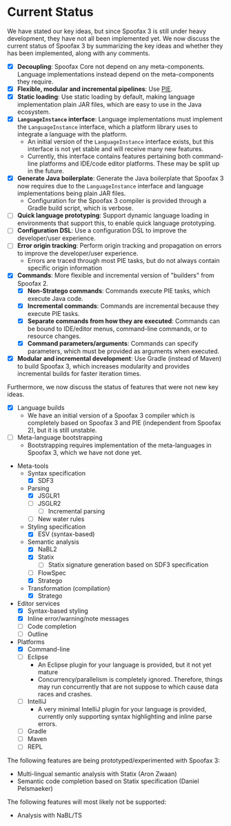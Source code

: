 # Current Status

We have stated our key ideas, but since Spoofax 3 is still under heavy development, they have not all been implemented yet.
We now discuss the current status of Spoofax 3 by summarizing the key ideas and whether they has been implemented, along with any comments.

* [x] **Decoupling**: Spoofax Core not depend on any meta-components. Language implementations instead depend on the meta-components they require.
* [x] **Flexible, modular and incremental pipelines**: Use [PIE](https://github.com/metaborg/pie).
* [x] **Static loading**: Use static loading by default, making language implementation plain JAR files, which are easy to use in the Java ecosystem.
* [x] **`LanguageInstance` interface**: Language implementations must implement the `LanguageInstance` interface, which a platform library uses to integrate a language with the platform.
  * An initial version of the `LanguageInstance` interface exists, but this interface is not yet stable and will receive many new features.
  * Currently, this interface contains features pertaining both command-line platforms and IDE/code editor platforms. These may be split up in the future.
* [x] **Generate Java boilerplate**: Generate the Java boilerplate that Spoofax 3 now requires due to the `LanguageInstance` interface and language implementations being plain JAR files.
  * Configuration for the Spoofax 3 compiler is provided through a Gradle build script, which is verbose.
* [ ] **Quick language prototyping**: Support dynamic language loading in environments that support this, to enable quick language prototyping.
* [ ] **Configuration DSL**: Use a configuration DSL to improve the developer/user experience.
* [ ] **Error origin tracking**: Perform origin tracking and propagation on errors to improve the developer/user experience.
  * Errors are traced through most PIE tasks, but do not always contain specific origin information
* [x] **Commands**: More flexible and incremental version of "builders" from Spoofax 2.
  * [x] **Non-Stratego commands**: Commands execute PIE tasks, which execute Java code.
  * [x] **Incremental commands**: Commands are incremental because they execute PIE tasks.
  * [x] **Separate commands from how they are executed**: Commands can be bound to IDE/editor menus, command-line commands, or to resource changes.
  * [x] **Command parameters/arguments**: Commands can specify parameters, which must be provided as arguments when executed.
* [x] **Modular and incremental development**: Use Gradle (instead of Maven) to build Spoofax 3, which increases modularity and provides incremental builds for faster iteration times.

Furthermore, we now discuss the status of features that were not new key ideas.

* [x] Language builds
  * We have an initial version of a Spoofax 3 compiler which is completely based on Spoofax 3 and PIE (independent from Spoofax 2), but it is still unstable.
* [ ] Meta-language bootstrapping
  * Bootstrapping requires implementation of the meta-languages in Spoofax 3, which we have not done yet.
* Meta-tools
  * Syntax specification
    * [x] SDF3
  * Parsing
    * [x] JSGLR1
    * [ ] JSGLR2
      * [ ] Incremental parsing
    * [ ] New water rules
  * Styling specification
    * [x] ESV (syntax-based)
  * Semantic analysis
    * [x] NaBL2
    * [x] Statix
      * [ ] Statix signature generation based on SDF3 specification
    * [ ] FlowSpec
    * [x] Stratego
  * Transformation (compilation)
    * [x] Stratego
* Editor services
  * [x] Syntax-based styling
  * [x] Inline error/warning/note messages
  * [ ] Code completion
  * [ ] Outline
* Platforms
  * [x] Command-line
  * [ ] Eclipse
    * An Eclipse plugin for your language is provided, but it not yet mature
    * Concurrency/parallelism is completely ignored. Therefore, things may run concurrently that are not suppose to which cause data races and crashes.
  * [ ] IntelliJ
    * A very minimal IntelliJ plugin for your language is provided, currently only supporting syntax highlighting and inline parse errors.
  * [ ] Gradle
  * [ ] Maven
  * [ ] REPL

The following features are being prototyped/experimented with Spoofax 3:

* Multi-lingual semantic analysis with Statix (Aron Zwaan)
* Semantic code completion based on Statix specification (Daniel Pelsmaeker)

The following features will most likely not be supported:

* Analysis with NaBL/TS
